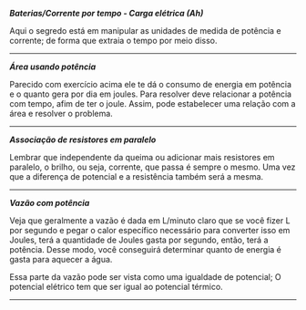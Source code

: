 ***Baterias/Corrente por tempo - Carga elétrica (Ah)***

  Aqui o segredo está em manipular as unidades de medida de potência e corrente; de forma que extraia o tempo por meio disso. 

----

***Área usando potência*** 

Parecido com exercício acima ele te dá o consumo de energia em potência e o quanto gera por dia em joules. Para resolver deve relacionar a potência com tempo, afim de ter o joule. Assim, pode estabelecer uma relação com a área e resolver o problema. 

---

***Associação de resistores em paralelo***

Lembrar que independente da queima ou adicionar mais resistores em paralelo, o brilho, ou seja, corrente, que passa é sempre o mesmo. Uma vez que a diferença de potencial e a resistência também será a mesma. 

---

***Vazão com potência***

Veja que geralmente a vazão é dada em L/minuto claro que se você fizer L por segundo e pegar o calor específico necessário para converter isso em Joules, terá a quantidade de Joules gasta por segundo, então, terá a potência. Desse modo, você conseguirá determinar quanto de energia é gasta para aquecer a água. 

Essa parte da vazão pode ser vista como uma igualdade de potencial; O potencial elétrico tem que ser igual ao potencial térmico.

---
